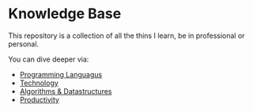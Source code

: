 # Knowledge Base

This repository is a collection of all the thins I learn, be in professional or personal.

You can dive deeper via:

- [Programming Languagus](prog/index.md)
- [Technology](tech/index.md)
- [Algorithms & Datastructures](algds/index.md)
- [Productivity](prod/index.md)
